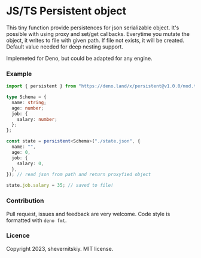 # JS/TS Persistent object

This tiny function provide persistences for json serializable object. It's
possible with using proxy and set/get callbacks. Everytime you mutate the
object, it writes to file with given path. If file not exists, it will be
created. Default value needed for deep nesting support.

Implemeted for Deno, but could be adapted for any engine.

### Example

```ts
import { persistent } from "https://deno.land/x/persistent@v1.0.0/mod.ts";

type Schema = {
  name: string;
  age: number;
  job: {
    salary: number;
  };
};

const state = persistent<Schema>("./state.json", {
  name: "",
  age: 0,
  job: {
    salary: 0,
  },
}); // read json from path and return proxyfied object

state.job.salary = 35; // saved to file!
```

### Contribution

Pull request, issues and feedback are very welcome. Code style is formatted with
`deno fmt`.

### Licence

Copyright 2023, shevernitskiy. MIT license.
